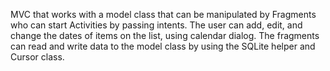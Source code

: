 MVC that works with a model class that can be manipulated by Fragments who can start Activities by passing intents. The user can add, edit, and change the dates of items on the list, using calendar dialog. The fragments can read and write data to the model class by using the SQLite helper and Cursor class.
